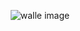 
<div style="text-align: center;" >

![walle image](https://facile-one.vercel.app/api/og?level=2&commits=4&health=54)

</div>
    